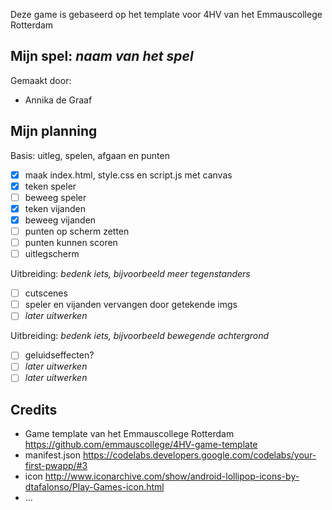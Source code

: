 Deze game is gebaseerd op het template voor 4HV van het Emmauscollege Rotterdam

## Mijn spel: *naam van het spel*
Gemaakt door:
- Annika de Graaf

## Mijn planning

Basis: uitleg, spelen, afgaan en punten
- [x] maak index.html, style.css en script.js met canvas
- [x] teken speler
- [ ] beweeg speler
- [x] teken vijanden
- [x] beweeg vijanden
- [ ] punten op scherm zetten
- [ ] punten kunnen scoren
- [ ] uitlegscherm

Uitbreiding: *bedenk iets, bijvoorbeeld meer tegenstanders*
- [ ] cutscenes
- [ ] speler en vijanden vervangen door getekende imgs
- [ ] *later uitwerken*

Uitbreiding: *bedenk iets, bijvoorbeeld bewegende achtergrond*
- [ ] geluidseffecten?
- [ ] *later uitwerken*
- [ ] *later uitwerken*

## Credits
- Game template van het Emmauscollege Rotterdam https://github.com/emmauscollege/4HV-game-template
- manifest.json https://codelabs.developers.google.com/codelabs/your-first-pwapp/#3
- icon http://www.iconarchive.com/show/android-lollipop-icons-by-dtafalonso/Play-Games-icon.html
- ...


